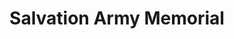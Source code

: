 ---
pid: RS363
title: Salvation Army Memorial
location_transcription: 22nd+Market
zipcode: '19103'
outside_phl: 
neighborhood: Rittenhouse Square,Avenue of The Arts,Logan Square,Fitler Square
age: '64'
age_range: 60-69
instagram: 
image_file_name: RS_363.jpg
proposal_transcription: |-
  FINISH IT!
  It's been sitting unfinished for years now.
topic: Unknown
topic_summary: '0'
type: Memorial
keywords_other: Salvation Army, finish
credit: 
image_labels: 
twitter: 
facebook: 
permalink: "/monuments/rs363/"
layout: item-page
---